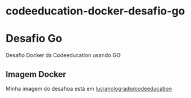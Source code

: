 # codeeducation-docker-desafio-go
# Desafio Go
Desafio Docker da Codeeducation usando GO

## Imagem Docker
Minha imagem do desafioa está em [lucianologrado/codeeducation](https://hub.docker.com/repository/docker/lucianologrado/codeeducation)